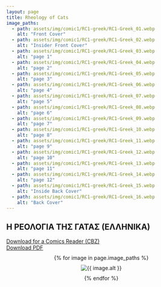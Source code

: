 ```yaml
---
layout: page
title: Rheology of Cats
image_paths:
  - path: assets/img/comic1/RC1-greek/RC1-Greek_01.webp 
    alt: "Front Cover"
  - path: assets/img/comic1/RC1-greek/RC1-Greek_02.webp
    alt: "Insider Front Cover"
  - path: assets/img/comic1/RC1-greek/RC1-Greek_03.webp
    alt: "page 1"
  - path: assets/img/comic1/RC1-greek/RC1-Greek_04.webp
    alt: "page 2"
  - path: assets/img/comic1/RC1-greek/RC1-Greek_05.webp
    alt: "page 3"
  - path: assets/img/comic1/RC1-greek/RC1-Greek_06.webp
    alt: "page 4"
  - path: assets/img/comic1/RC1-greek/RC1-Greek_07.webp
    alt: "page 5"
  - path: assets/img/comic1/RC1-greek/RC1-Greek_08.webp
    alt: "page 6"
  - path: assets/img/comic1/RC1-greek/RC1-Greek_09.webp
    alt: "page 7"
  - path: assets/img/comic1/RC1-greek/RC1-Greek_10.webp
    alt: "page 8"
  - path: assets/img/comic1/RC1-greek/RC1-Greek_11.webp
    alt: "page 9"
  - path: assets/img/comic1/RC1-greek/RC1-Greek_12.webp
    alt: "page 10"
  - path: assets/img/comic1/RC1-greek/RC1-Greek_13.webp 
    alt: "page 11"
  - path: assets/img/comic1/RC1-greek/RC1-Greek_14.webp
    alt: "page 12"
  - path: assets/img/comic1/RC1-greek/RC1-Greek_15.webp
    alt: "Inside Back Cover"
  - path: assets/img/comic1/RC1-greek/RC1-Greek_16.webp 
    alt: "Back Cover"
---
```


<div class="col-lg-12 text-center">
	<h2 class="section-heading text-uppercase">Η ΡΕΟΛΟΓΙΑ ΤΗΣ ΓΑΤΑΣ (ΕΛΛΗΝΙΚΑ)
</h2>
        <div class="text-muted">
           <a href="{{ site.url }}/downloads/comic1-greek/RC1-Greek.cbz">Download for a Comics Reader (CBZ)</a>
        </div>
        <div class="text-muted">
           <a href="{{ site.url }}/downloads/comic1-greek/RC1-Greek.pdf">Download PDF</a>
        </div>

</div>

<div style="display: flex; flex-direction: column; align-items: center; margin-top: 10px; margin-bottom: 30px;">
  {% for image in page.image_paths %}
    <img src="{{ image.path }}" alt="{{ image.alt }}" style="max-width: 80%; height: auto; margin: 10px;">
  {% endfor %}
</div>













